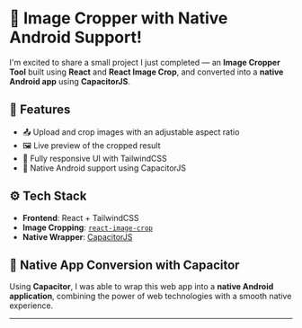 # 🏹 Image Cropper with Native Android Support!

I'm excited to share a small project I just completed — an **Image Cropper Tool** built using **React** and **React Image Crop**, and converted into a **native Android app** using **CapacitorJS**.

## 📌 Features

- 📤 Upload and crop images with an adjustable aspect ratio  
- 🖼 Live preview of the cropped result  
- 📱 Fully responsive UI with TailwindCSS  
- 📲 Native Android support using CapacitorJS  

## ⚙️ Tech Stack

- **Frontend**: React + TailwindCSS  
- **Image Cropping**: [`react-image-crop`](https://github.com/DominicTobias/react-image-crop)  
- **Native Wrapper**: [CapacitorJS](https://capacitorjs.com/)  

## 📱 Native App Conversion with Capacitor

Using **Capacitor**, I was able to wrap this web app into a **native Android application**, combining the power of web technologies with a smooth native experience.


---

